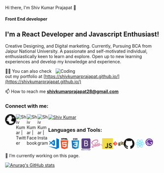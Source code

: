 Hi there, I'm Shiv Kumar Prajapat 👋
#### Front End developer

## I'm a React Developer and Javascript Enthusiast!
 

Creative Designing,
and Digital marketing. Currently, Pursuing BCA from Jaipur National University. A passionate and self-motivated individual, enthusiastically keen to learn and explore. Open up to new learning experiences and develop my knowledge and experience. 

<img align="right" alt="Coding" width="340" src="https://i.pinimg.com/originals/7d/f2/6f/7df26fa959d20fa16bf8223205cd949b.gif">

👨‍💻 You can also check out my portfolio at [https://shivkumarprajapat.github.io/](https://shivkumarprajapat.github.io/)

📫 How to reach me **shivkumarprajapat28@gmail.com**

<!-- - ⚡ Fun fact **I think I am funny XD** -->
### Connect with me:

<img align="left" alt="Shiv Kumar" width="35px" src="https://raw.githubusercontent.com/iconic/open-iconic/master/svg/globe.svg" />
<a href="https://www.linkedin.com/in/shivkumar-prajapat-b32b3b1b7/" target="blank"><img align="center" src="https://cdn.jsdelivr.net/npm/simple-icons@3.0.1/icons/linkedin.svg" alt="Shiv Kumar" width="35" /></a>
<a href="https://twitter.com/" target="blank"><img align="left" alt="Shiv Kumar | Twitter" width="35px" src="https://cdn.jsdelivr.net/npm/simple-icons@v3/icons/twitter.svg" /></a>
<a href="https://www.facebook.com/shivaji.prajapat.1" target="blank"><img align="left" alt="Shiv Kumar | Facebook" width="35px" src="https://cdn.jsdelivr.net/npm/simple-icons@v3/icons/facebook.svg" /></a>
<a href="https://www.instagram.com/prajapatshivaji/" target="blank"><img align="left" alt="Shiv Kumar | Instagram" width="35px" src="https://cdn.jsdelivr.net/npm/simple-icons@v3/icons/instagram.svg" /></a>
<br />

### Languages and Tools:
<p align="left" >
<img align="left" alt="Visual Studio Code" width="35px" src="https://raw.githubusercontent.com/github/explore/80688e429a7d4ef2fca1e82350fe8e3517d3494d/topics/visual-studio-code/visual-studio-code.png" />
 <a href="https://www.w3schools.com/html/default.asp" target="_blank"><img align="left" alt="HTML5" width="35px" src="https://raw.githubusercontent.com/github/explore/80688e429a7d4ef2fca1e82350fe8e3517d3494d/topics/html/html.png" /></a>
<a href="https://www.w3schools.com/css/default.asp" target="_blank"><img align="left" alt="CSS3" width="35px" src="https://raw.githubusercontent.com/github/explore/80688e429a7d4ef2fca1e82350fe8e3517d3494d/topics/css/css.png" /></a>
<a href="https://getbootstrap.com/" target="_blank"><img align="left" width="35px" src="https://raw.githubusercontent.com/devicons/devicon/master/icons/bootstrap/bootstrap-plain-wordmark.svg" alt="bootstrap" width="40" height="40"/> </a> 
<a href="https://www.w3schools.com/js/default.asp" target="_blank"> <img align="left" alt="Sass" width="35px" src="https://raw.githubusercontent.com/github/explore/80688e429a7d4ef2fca1e82350fe8e3517d3494d/topics/sass/sass.png" /></a>
<img align="left" alt="JavaScript" width="35px" src="https://raw.githubusercontent.com/github/explore/80688e429a7d4ef2fca1e82350fe8e3517d3494d/topics/javascript/javascript.png" />
<!-- <a href="https://nodejs.org/en/docs/" target="_blank"> <img align="left" alt="Node.js" width="35px" src="https://raw.githubusercontent.com/github/explore/80688e429a7d4ef2fca1e82350fe8e3517d3494d/topics/nodejs/nodejs.png" /></a> -->
<a href="https://git-scm.com/" target="_blank"> <img align="left" alt="Git" width="35px" src="https://raw.githubusercontent.com/github/explore/80688e429a7d4ef2fca1e82350fe8e3517d3494d/topics/git/git.png" /></a>
<a href="https://github.com/" target="_blank"> <img align="left" alt="GitHub" width="35px" src="https://raw.githubusercontent.com/github/explore/78df643247d429f6cc873026c0622819ad797942/topics/github/github.png" /></a>
<a href="https://reactjs.org/" target="_blank"> <img align="left" alt="React" width="35px" src="https://raw.githubusercontent.com/github/explore/80688e429a7d4ef2fca1e82350fe8e3517d3494d/topics/react/react.png" /></a>
 <a href="https://www.gatsbyjs.com/" target="_blank"> <img align="left" alt="Gatsby" width="26px" src="https://raw.githubusercontent.com/github/explore/e94815998e4e0713912fed477a1f346ec04c3da2/topics/gatsby/gatsby.png" /></a>
</p>
<br />
<br />


 🔭 I’m currently working on this page. 

[![Anurag's GitHub stats](https://github-readme-stats.vercel.app/api?username=shivkumarprajapat)](https://github.com/shivkumarprajapat/github-readme-stats)
